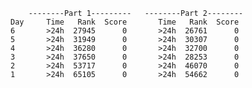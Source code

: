         --------Part 1---------   --------Part 2--------
    Day     Time   Rank  Score       Time   Rank  Score
    6       >24h  27945      0       >24h  26761      0
    5       >24h  31949      0       >24h  30307      0
    4       >24h  36280      0       >24h  32700      0
    3       >24h  37650      0       >24h  28253      0
    2       >24h  53717      0       >24h  46070      0
    1       >24h  65105      0       >24h  54662      0
